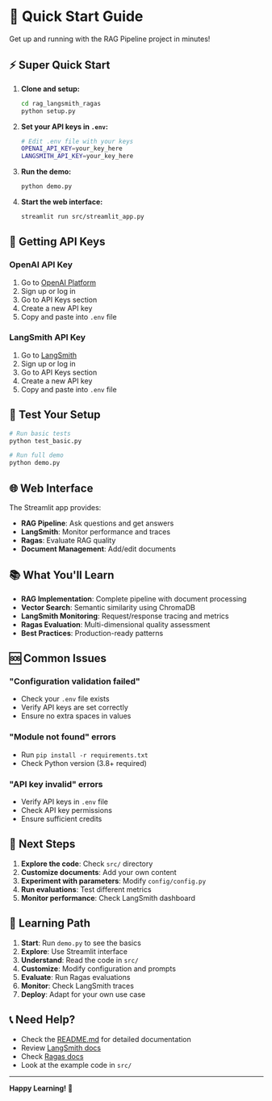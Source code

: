 # 🚀 Quick Start Guide

Get up and running with the RAG Pipeline project in minutes!

## ⚡ Super Quick Start

1. **Clone and setup:**
   ```bash
   cd rag_langsmith_ragas
   python setup.py
   ```

2. **Set your API keys in `.env`:**
   ```bash
   # Edit .env file with your keys
   OPENAI_API_KEY=your_key_here
   LANGSMITH_API_KEY=your_key_here
   ```

3. **Run the demo:**
   ```bash
   python demo.py
   ```

4. **Start the web interface:**
   ```bash
   streamlit run src/streamlit_app.py
   ```

## 🔑 Getting API Keys

### OpenAI API Key
1. Go to [OpenAI Platform](https://platform.openai.com/)
2. Sign up or log in
3. Go to API Keys section
4. Create a new API key
5. Copy and paste into `.env` file

### LangSmith API Key
1. Go to [LangSmith](https://smith.langchain.com/)
2. Sign up or log in
3. Go to API Keys section
4. Create a new API key
5. Copy and paste into `.env` file

## 🧪 Test Your Setup

```bash
# Run basic tests
python test_basic.py

# Run full demo
python demo.py
```

## 🌐 Web Interface

The Streamlit app provides:
- **RAG Pipeline**: Ask questions and get answers
- **LangSmith**: Monitor performance and traces
- **Ragas**: Evaluate RAG quality
- **Document Management**: Add/edit documents

## 📚 What You'll Learn

- **RAG Implementation**: Complete pipeline with document processing
- **Vector Search**: Semantic similarity using ChromaDB
- **LangSmith Monitoring**: Request/response tracing and metrics
- **Ragas Evaluation**: Multi-dimensional quality assessment
- **Best Practices**: Production-ready patterns

## 🆘 Common Issues

### "Configuration validation failed"
- Check your `.env` file exists
- Verify API keys are set correctly
- Ensure no extra spaces in values

### "Module not found" errors
- Run `pip install -r requirements.txt`
- Check Python version (3.8+ required)

### "API key invalid" errors
- Verify API keys in `.env` file
- Check API key permissions
- Ensure sufficient credits

## 📖 Next Steps

1. **Explore the code**: Check `src/` directory
2. **Customize documents**: Add your own content
3. **Experiment with parameters**: Modify `config/config.py`
4. **Run evaluations**: Test different metrics
5. **Monitor performance**: Check LangSmith dashboard

## 🎯 Learning Path

1. **Start**: Run `demo.py` to see the basics
2. **Explore**: Use Streamlit interface
3. **Understand**: Read the code in `src/`
4. **Customize**: Modify configuration and prompts
5. **Evaluate**: Run Ragas evaluations
6. **Monitor**: Check LangSmith traces
7. **Deploy**: Adapt for your own use case

## 📞 Need Help?

- Check the [README.md](README.md) for detailed documentation
- Review [LangSmith docs](https://docs.smith.langchain.com/)
- Check [Ragas docs](https://docs.ragas.io/)
- Look at the example code in `src/`

---

**Happy Learning! 🎉**
